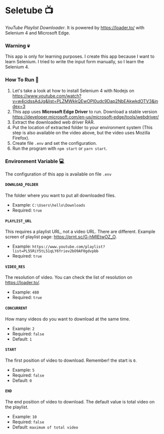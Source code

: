 # Seletube 📺

_YouTube Playlist Downloader_. It is powered by https://loader.to/ with Selenium 4 and Microsoft Edge.

### Warning 💀

This app is only for learning purposes. I create this app because I want to learn Selenium. I tried to write the input form manually, so I learn the Selenium 4.

### How To Run 🚀

1. Let's take a look at how to install Selenium 4 with Nodejs on https://www.youtube.com/watch?v=w4cidssAdJg&list=PLZMWkkQEwOPl0udc9Dap2NbEAkwkdOTV3&index=3
2. This app uses **Microsoft Edge Driver** to run. Download a stable version https://developer.microsoft.com/en-us/microsoft-edge/tools/webdriver/
3. Extract the downloaded web driver RAR.
4. Put the location of extracted folder to your environment system (This step is also available on the video above, but the video uses Mozilla Firefox).
5. Create file `.env` and set the configuration.
6. Run the program with `npm start` or `yarn start`.

### Environment Variable 💻

The configuration of this app is available on file `.env`

#### `DOWNLOAD_FOLDER`

The folder where you want to put all downloaded files.

- Example: `C:\Users\hello\Downloads`
- Required: `true`

#### `PLAYLIST_URL`

This requires a playlist URL, not a video URL. There are different. Example screen of playlist page: https://prnt.sc/G-hMIEtwOZ_O.

- Example: `https://www.youtube.com/playlist?list=PL55RiY5tL51qLY6Yriev2bO9AF0gdvpbb`
- Required: `true`

#### `VIDEO_RES`

The resolution of video. You can check the list of resolution on https://loader.to/.

- Example: `480`
- Required: `true`

#### `CONCURRENT`

How many videos do you want to download at the same time.

- Example: `2`
- Required: `false`
- Default: `1`

#### `START`

The first position of video to download. Remember! the start is `0`.

- Example: `5`
- Required: `false`
- Default: `0`

#### `END`

The end position of video to download. The default value is total video on the playlist.

- Example: `10`
- Required: `false`
- Default: `maximum of total video`
